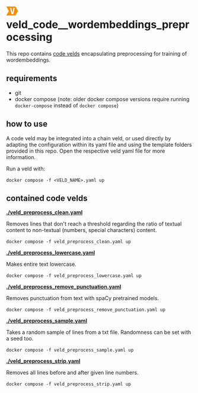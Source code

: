 # ![veld chain](https://raw.githubusercontent.com/veldhub/.github/refs/heads/main/images/symbol_V_letter.png) veld_code__wordembeddings_preprocessing

This repo contains [code velds](https://zenodo.org/records/13322913) encapsulating preprocessing 
for training of wordembeddings.

## requirements

- git
- docker compose (note: older docker compose versions require running `docker-compose` instead of 
  `docker compose`)

## how to use

A code veld may be integrated into a chain veld, or used directly by adapting the configuration 
within its yaml file and using the template folders provided in this repo. Open the respective veld 
yaml file for more information.

Run a veld with:
```
docker compose -f <VELD_NAME>.yaml up
```

## contained code velds

**[./veld_preprocess_clean.yaml](./veld_preprocess_clean.yaml)**

Removes lines that don't reach a threshold regarding the ratio of textual content to non-textual
(numbers, special characters) content.

```
docker compose -f veld_preprocess_clean.yaml up
```

**[./veld_preprocess_lowercase.yaml](./veld_preprocess_lowercase.yaml)**

Makes entire text lowercase.

```
docker compose -f veld_preprocess_lowercase.yaml up
```

**[./veld_preprocess_remove_punctuation.yaml](./veld_preprocess_remove_punctuation.yaml)**

Removes punctuation from text with spaCy pretrained models.

```
docker compose -f veld_preprocess_remove_punctuation.yaml up
```

**[./veld_preprocess_sample.yaml](./veld_preprocess_sample.yaml)**

Takes a random sample of lines from a txt file. Randomness can be set with a seed too.

```
docker compose -f veld_preprocess_sample.yaml up
```

**[./veld_preprocess_strip.yaml](./veld_preprocess_strip.yaml)**

Removes all lines before and after given line numbers.

```
docker compose -f veld_preprocess_strip.yaml up
```

